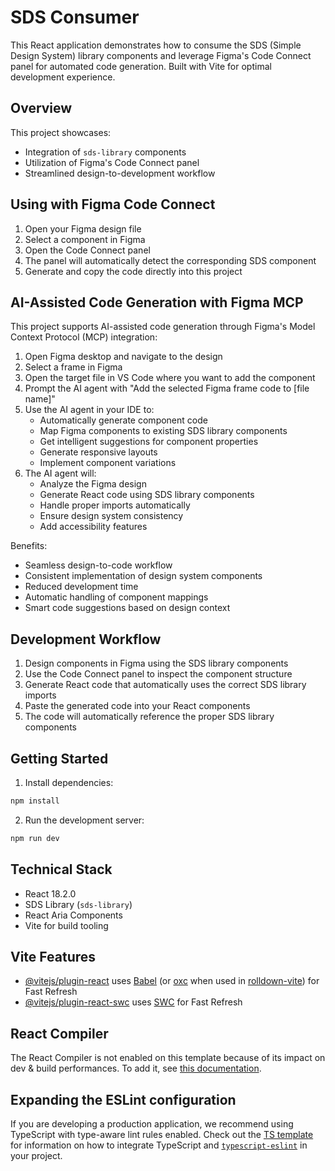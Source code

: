 # SDS Consumer

This React application demonstrates how to consume the SDS (Simple Design System) library components and leverage Figma's Code Connect panel for automated code generation. Built with Vite for optimal development experience.

## Overview

This project showcases:

- Integration of `sds-library` components
- Utilization of Figma's Code Connect panel
- Streamlined design-to-development workflow

## Using with Figma Code Connect

1. Open your Figma design file
2. Select a component in Figma
3. Open the Code Connect panel
4. The panel will automatically detect the corresponding SDS component
5. Generate and copy the code directly into this project

## AI-Assisted Code Generation with Figma MCP

This project supports AI-assisted code generation through Figma's Model Context Protocol (MCP) integration:

1. Open Figma desktop and navigate to the design
2. Select a frame in Figma
3. Open the target file in VS Code where you want to add the component
4. Prompt the AI agent with "Add the selected Figma frame code to [file name]"
5. Use the AI agent in your IDE to:
   - Automatically generate component code
   - Map Figma components to existing SDS library components
   - Get intelligent suggestions for component properties
   - Generate responsive layouts
   - Implement component variations
6. The AI agent will:
   - Analyze the Figma design
   - Generate React code using SDS library components
   - Handle proper imports automatically
   - Ensure design system consistency
   - Add accessibility features

Benefits:

- Seamless design-to-code workflow
- Consistent implementation of design system components
- Reduced development time
- Automatic handling of component mappings
- Smart code suggestions based on design context

## Development Workflow

1. Design components in Figma using the SDS library components
2. Use the Code Connect panel to inspect the component structure
3. Generate React code that automatically uses the correct SDS library imports
4. Paste the generated code into your React components
5. The code will automatically reference the proper SDS library components

## Getting Started

1. Install dependencies:

```bash
npm install
```

2. Run the development server:

```bash
npm run dev
```

## Technical Stack

- React 18.2.0
- SDS Library (`sds-library`)
- React Aria Components
- Vite for build tooling

## Vite Features

- [@vitejs/plugin-react](https://github.com/vitejs/vite-plugin-react/blob/main/packages/plugin-react) uses [Babel](https://babeljs.io/) (or [oxc](https://oxc.rs) when used in [rolldown-vite](https://vite.dev/guide/rolldown)) for Fast Refresh
- [@vitejs/plugin-react-swc](https://github.com/vitejs/vite-plugin-react/blob/main/packages/plugin-react-swc) uses [SWC](https://swc.rs/) for Fast Refresh

## React Compiler

The React Compiler is not enabled on this template because of its impact on dev & build performances. To add it, see [this documentation](https://react.dev/learn/react-compiler/installation).

## Expanding the ESLint configuration

If you are developing a production application, we recommend using TypeScript with type-aware lint rules enabled. Check out the [TS template](https://github.com/vitejs/vite/tree/main/packages/create-vite/template-react-ts) for information on how to integrate TypeScript and [`typescript-eslint`](https://typescript-eslint.io) in your project.
